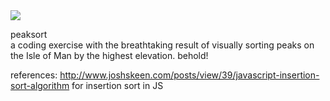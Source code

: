 <img src ="http://upload.wikimedia.org/wikipedia/commons/thumb/8/86/Isle_of_Man_Terrain_-_Snaefell_Mountain_View_-_kingsley_-_24-JUN-09.jpg/640px-Isle_of_Man_Terrain_-_Snaefell_Mountain_View_-_kingsley_-_24-JUN-09.jpg"/>

peaksort  
a coding exercise with the breathtaking result of visually sorting peaks on the Isle of Man by the highest elevation. behold!


references: http://www.joshskeen.com/posts/view/39/javascript-insertion-sort-algorithm for insertion sort in JS
